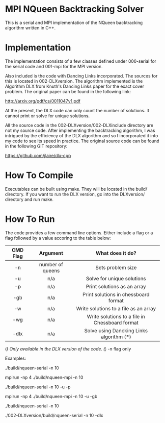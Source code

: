 MPI NQueen Backtracking Solver
==============================

This is a serial and MPI implementation of the NQueen backtracking algorithm
written in C++. 


Implementation
==============

The implementation consists of a few classes defined under 000-serial for the
serial code and 001-mpi for the MPI version.

Also included is the code with Dancing Links incorporated. The sources for
this is located in 002-DLXversion. The algorithm implemented is the
Algorithm DLX from Knuth's Dancing Links paper for the exact cover problem.
The original paper can be found in the following link:

http://arxiv.org/pdf/cs/0011047v1.pdf

At the present, the DLX code can only count the number of solutions.  It cannot print or solve for unique solutions.

All the source code in the 002-DLXversion/002-DLXinclude directory are not my
source code. After implementing the backtracking algorithm, I was intrigued
by the efficiency of the DLX algorithm and so I incorporated it into my code
to see its speed in practice. The original source code can be found in the
following GIT repository:

https://github.com/jlaire/dlx-cpp


How To Compile
==============

Executables can be built using make. They will be located in the build/
directory.  If you want to run the DLX version, go into the DLXversion/
directory and run make.


How To Run
==========

The code provides a few command line options.  Either include a flag or a flag
followed by a value accoring to the table below:

  | CMD Flag | Argument         | What does it do?                               |
  | :------: | :--------------: | :--------------------------------------------: | 
  |   -n     | number of queens | Sets problem size                              |
  |   -u     | n/a              | Solve for unique solutions                     |
  |   -p     | n/a              | Print solutions as an array                    |
  |   -gb    | n/a              | Print solutions in chessboard format           |
  |   -w     | n/a              | Write solutions to a file as an array          |
  |   -wg    | n/a              | Write solutions to a file in Chessboard format |
  |   -dlx   | n/a              | Solve using Dancking Links algorithm (*)       |

(*) Only available in the DLX version of the code.
(*) -n flag only

Examples:

./build/nqueen-serial -n 10

mpirun -np 4 ./build/nqueen-mpi -n 10

./build/nqueen-serial -n 10 -u -p

mpirun -np 4 ./build/nqueen-mpi	-n 10 -u -gb

./build/nqueen-serial -n 10

./002-DLXversion/build/nqueen-serial -n 10 -dlx